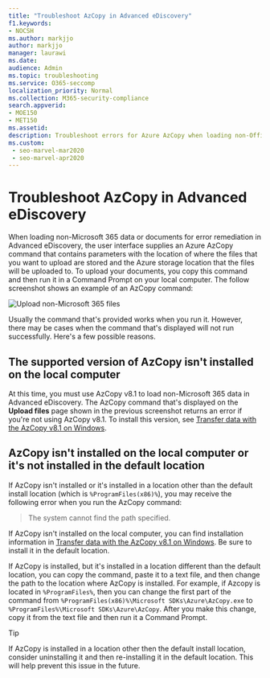 ```yaml
---
title: "Troubleshoot AzCopy in Advanced eDiscovery"
f1.keywords:
- NOCSH
ms.author: markjjo
author: markjjo
manager: laurawi
ms.date: 
audience: Admin
ms.topic: troubleshooting
ms.service: O365-seccomp
localization_priority: Normal
ms.collection: M365-security-compliance
search.appverid: 
- MOE150
- MET150
ms.assetid: 
description: Troubleshoot errors for Azure AzCopy when loading non-Office 365 data for error remediation in Advanced eDiscovery.
ms.custom: 
 - seo-marvel-mar2020
 - seo-marvel-apr2020
---
```


# Troubleshoot AzCopy in Advanced eDiscovery

When loading non-Microsoft 365 data or documents for error remediation in Advanced eDiscovery, the user interface supplies an Azure AzCopy command that contains parameters with the location of where the files that you want to upload are stored and the Azure storage location that the files will be uploaded to. To upload your documents, you copy this command and then run it in a Command Prompt on your local computer.  The follow screenshot shows an example of an AzCopy command:

![Upload non-Microsoft 365 files](../media/46ba68f6-af11-4e70-bb91-5fc7973516e3.png)

Usually the command that's provided works when you run it. However, there may be cases when the command that's displayed will not run successfully. Here's a few possible reasons.

## The supported version of AzCopy isn't installed on the local computer

At this time, you must use AzCopy v8.1 to load non-Microsoft 365 data in Advanced eDiscovery. The AzCopy command that's displayed on the **Upload files** page shown in the previous screenshot returns an error if you're not using AzCopy v8.1. To install this version, see [Transfer data with the AzCopy v8.1 on Windows](https://docs.microsoft.com/previous-versions/azure/storage/storage-use-azcopy).

## AzCopy isn't installed on the local computer or it's not installed in the default location

If AzCopy isn't installed or it's installed in a location other than the default install location (which is `%ProgramFiles(x86)%`), you may receive the following error when you run the AzCopy command:

> The system cannot find the path specified.

If AzCopy isn't installed on the local computer, you can find installation information in [Transfer data with the AzCopy v8.1 on Windows](https://docs.microsoft.com/previous-versions/azure/storage/storage-use-azcopy). Be sure to install it in the default location.

If AzCopy is installed, but it's installed in a location different than the default location, you can copy the command, paste it to a text file, and then change the path to the location where AzCopy is installed. For example, if Azcopy is located in `%ProgramFiles%`, then you can change the first part of the command from `%ProgramFiles(x86)%\Microsoft SDKs\Azure\AzCopy.exe` to `%ProgramFiles%\Microsoft SDKs\Azure\AzCopy`. After you make this change, copy it from the text file and then run it a Command Prompt.

> [!TIP]
> If AzCopy is installed in a location other then the default install location, consider uninstalling it and then re-installing it in the default location. This will help prevent this issue in the future.

